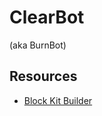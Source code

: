 # ClearBot

(aka BurnBot)

## Resources

* [Block Kit Builder](https://api.slack.com/tools/block-kit-builder)
